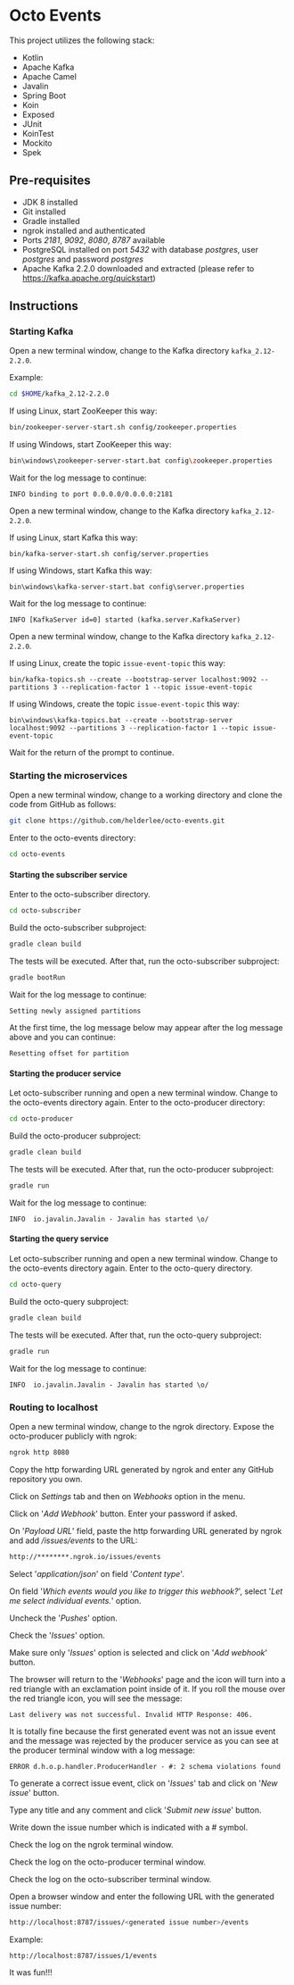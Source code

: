 # Octo Events

This project utilizes the following stack:

- Kotlin
- Apache Kafka
- Apache Camel
- Javalin
- Spring Boot
- Koin
- Exposed
- JUnit
- KoinTest
- Mockito
- Spek



## Pre-requisites

- JDK 8 installed
- Git installed
- Gradle installed
- ngrok installed and authenticated
- Ports *2181*, *9092*, *8080*, *8787* available
- PostgreSQL installed on port *5432* with database *postgres*, user *postgres* and password *postgres*
- Apache Kafka 2.2.0 downloaded and extracted (please refer to https://kafka.apache.org/quickstart)



## Instructions



### Starting Kafka

Open a new terminal window, change to the Kafka directory `kafka_2.12-2.2.0`.

Example:

```bash
cd $HOME/kafka_2.12-2.2.0
```

If using Linux, start ZooKeeper this way:

```bash
bin/zookeeper-server-start.sh config/zookeeper.properties
```

If using Windows, start ZooKeeper this way:

```bash
bin\windows\zookeeper-server-start.bat config\zookeeper.properties
```

Wait for the log message to continue:

```
INFO binding to port 0.0.0.0/0.0.0.0:2181
```

Open a new terminal window, change to the Kafka directory `kafka_2.12-2.2.0`.

If using Linux, start Kafka this way:

```
bin/kafka-server-start.sh config/server.properties
```

If using Windows, start Kafka this way:

```
bin\windows\kafka-server-start.bat config\server.properties
```

Wait for the log message to continue:

```
INFO [KafkaServer id=0] started (kafka.server.KafkaServer)
```

Open a new terminal window, change to the Kafka directory `kafka_2.12-2.2.0`.

If using Linux, create the topic `issue-event-topic` this way:

```
bin/kafka-topics.sh --create --bootstrap-server localhost:9092 --partitions 3 --replication-factor 1 --topic issue-event-topic
```

If using Windows, create the topic `issue-event-topic` this way:

```
bin\windows\kafka-topics.bat --create --bootstrap-server localhost:9092 --partitions 3 --replication-factor 1 --topic issue-event-topic
```

Wait for the return of the prompt to continue.

### Starting the microservices

Open a new terminal window, change to a working directory and clone the code from GitHub as follows:

```bash
git clone https://github.com/helderlee/octo-events.git
```

Enter to the octo-events directory:

```bash
cd octo-events
```

#### Starting the subscriber service

Enter to the octo-subscriber directory.

```bash
cd octo-subscriber
```

Build the octo-subscriber subproject:

```bash
gradle clean build
```

The tests will be executed. After that, run the octo-subscriber subproject:

```bash
gradle bootRun
```

Wait for the log message to continue:

```
Setting newly assigned partitions
```

At the first time, the log message below may appear after the log message above and you can continue:

```
Resetting offset for partition
```



#### Starting the producer service

Let octo-subscriber running and open a new terminal window. Change to the octo-events directory again. Enter to the octo-producer directory:

```bash
cd octo-producer
```

Build the octo-producer subproject:

```bash
gradle clean build
```

The tests will be executed. After that, run the octo-producer subproject:

```bash
gradle run
```

Wait for the log message to continue:

```
INFO  io.javalin.Javalin - Javalin has started \o/
```



#### Starting the query service

Let octo-subscriber running and open a new terminal window. Change to the octo-events directory again. Enter to the octo-query directory.

```bash
cd octo-query
```

Build the octo-query subproject:

```bash
gradle clean build
```

The tests will be executed. After that, run the octo-query subproject:

```bash
gradle run
```

Wait for the log message to continue:

```
INFO  io.javalin.Javalin - Javalin has started \o/
```



### Routing to localhost

Open a new terminal window, change to the ngrok directory. Expose the octo-producer publicly with ngrok:

```bash
ngrok http 8080
```

Copy the http forwarding URL generated by ngrok and enter any GitHub repository you own.

Click on *Settings* tab and then on *Webhooks* option in the menu.

Click on '*Add Webhook*' button. Enter your password if asked.

On '*Payload URL*' field, paste the http forwarding URL generated by ngrok and add */issues/events* to the URL:

```bash
http://********.ngrok.io/issues/events
```

Select '*application/json*' on field '*Content type*'.

On field '*Which events would you like to trigger this webhook?*', select '*Let me select individual events.*' option.

Uncheck the '*Pushes*' option.

Check the '*Issues*' option.

Make sure only '*Issues*' option is selected and click on '*Add webhook*' button.

The browser will return to the '*Webhooks*' page and the icon will turn into a red triangle with an exclamation point inside of it. If you roll the mouse over the red triangle icon, you will see the message:

```
Last delivery was not successful. Invalid HTTP Response: 406.
```

It is totally fine because the first generated event was not an issue event and the message was rejected by the producer service as you can see at the producer terminal window with a log message:

```
ERROR d.h.o.p.handler.ProducerHandler - #: 2 schema violations found
```

To generate a correct issue event, click on '*Issues*' tab and click on '*New issue*' button.

Type any title and any comment and click '*Submit new issue*' button.

Write down the issue number which is indicated with a # symbol.

Check the log on the ngrok terminal window.

Check the log on the octo-producer terminal window.

Check the log on the octo-subscriber terminal window.

Open a browser window and enter the following URL with the generated issue number:

```bash
http://localhost:8787/issues/<generated issue number>/events
```

Example:

```bash
http://localhost:8787/issues/1/events
```



It was fun!!!













